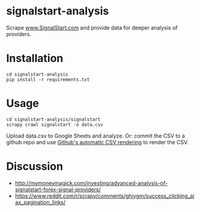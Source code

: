 # signalstart-analysis
Scrape www.SignalStart.com and provide data for deeper analysis of providers.

# Installation

```shell
cd signalstart-analysis
pip install -r requirements.txt
```

# Usage

```shell
cd signalstart-analysis/signalstart
scrapy crawl signalstart -o data.csv
```

Upload data.csv to Google Sheets and analyze. Or: commit the 
CSV to a github repo and use [Github's automatic CSV rendering](https://help.github.com/en/github/managing-files-in-a-repository/rendering-csv-and-tsv-data) 
to render the CSV.


# Discussion

* http://mymoneymagick.com/investing/advanced-analysis-of-signalstart-forex-signal-providers/
* https://www.reddit.com/r/scrapy/comments/ghjygm/success_clicking_ajax_pagination_links/
